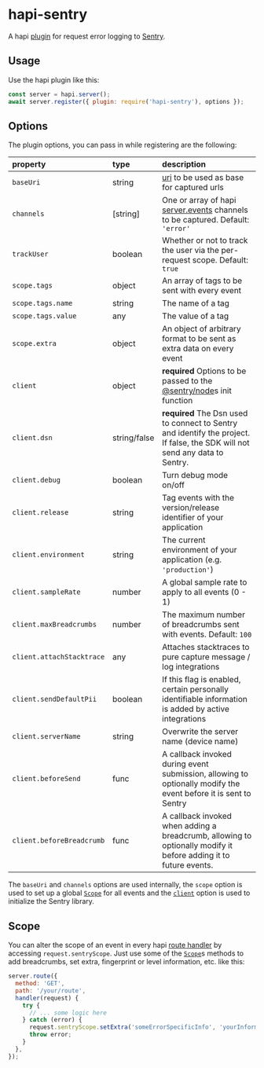 # hapi-sentry

A hapi [plugin](https://hapijs.com/api#plugins) for
request error logging to [Sentry](https://sentry.io/).

## Usage

Use the hapi plugin like this:
```JavaScript
const server = hapi.server();
await server.register({ plugin: require('hapi-sentry'), options });
```

## Options

The plugin options, you can pass in while registering are the following:

| property                  | type         | description                                                                                                                  |
|:--------------------------|:-------------|:-----------------------------------------------------------------------------------------------------------------------------|
| `baseUri`                 | string       | [uri](https://github.com/hapijs/joi/blob/master/API.md#stringurioptions) to be used as base for captured urls                |
| `channels`                | \[string\]   | One or array of hapi [server.events](https://hapijs.com/api#-servereventevents) channels to be captured. Default: `'error'`  |
| `trackUser`               | boolean      | Whether or not to track the user via the per-request scope. Default: `true`                                                  |
| `scope.tags`              | object       | An array of tags to be sent with every event                                                                                 |
| `scope.tags.name`         | string       | The name of a tag                                                                                                            |
| `scope.tags.value`        | any          | The value of a tag                                                                                                           |
| `scope.extra`             | object       | An object of arbitrary format to be sent as extra data on every event                                                        |
| `client`                  | object       | **required** Options to be passed to the [@sentry/node](https://www.npmjs.com/package/@sentry/node)s init function           |
| `client.dsn`              | string/false | **required** The Dsn used to connect to Sentry and identify the project. If false, the SDK will not send any data to Sentry. |
| `client.debug`            | boolean      | Turn debug mode on/off                                                                                                       |
| `client.release`          | string       | Tag events with the version/release identifier of your application                                                           |
| `client.environment`      | string       | The current environment of your application (e.g. `'production'`)                                                            |
| `client.sampleRate`       | number       | A global sample rate to apply to all events (0 - 1)                                                                          |
| `client.maxBreadcrumbs`   | number       | The maximum number of breadcrumbs sent with events. Default: `100`                                                           |
| `client.attachStacktrace` | any          | Attaches stacktraces to pure capture message / log integrations                                                              |
| `client.sendDefaultPii`   | boolean      | If this flag is enabled, certain personally identifiable information is added by active integrations                         |
| `client.serverName`       | string       | Overwrite the server name (device name)                                                                                      |
| `client.beforeSend`       | func         | A callback invoked during event submission, allowing to optionally modify the event before it is sent to Sentry              |
| `client.beforeBreadcrumb` | func         | A callback invoked when adding a breadcrumb, allowing to optionally modify it before adding it to future events.             |

The `baseUri` and `channels` options are used internally,
the `scope` option is used to set up a global
[`Scope`](http://getsentry.github.io/sentry-javascript/classes/hub.scope.html)
for all events and the
[`client`](http://getsentry.github.io/sentry-javascript/interfaces/node.nodeoptions.html) option
is used to initialize the Sentry library.

## Scope

You can alter the scope of an event in every
hapi [route handler](https://hapijs.com/api#route.options.handler)
by accessing `request.sentryScope`.
Just use some of the [`Scope`](http://getsentry.github.io/sentry-javascript/classes/hub.scope.html)s
methods to add breadcrumbs, set extra, fingerprint or level information, etc. like this:

```JavaScript
server.route({
  method: 'GET',
  path: '/your/route',
  handler(request) {
    try {
      // ... some logic here
    } catch (error) {
      request.sentryScope.setExtra('someErrorSpecificInfo', 'yourInformation');
      throw error;
    }
  },
});
```

